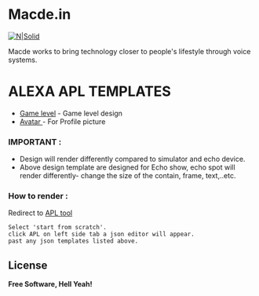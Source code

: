 # Macde.in

[![N|Solid](https://macdealexa.co.in/audio/Macde_Pic/macde_bg_white.png)](https://nodesource.com/products/nsolid)


Macde works to bring technology closer to people's lifestyle through voice systems.

# ALEXA APL TEMPLATES

* [Game level](https://breakdance.github.io/breakdance/) - Game level design
* [Avatar ](https://breakdance.github.io/breakdance/) - For Profile picture


### IMPORTANT :
 - Design will render differently compared to simulator and echo device.
 - Above design template are designed for Echo show, echo spot will render differently- change the size of the contain, frame, text,..etc. 




### How to render :

Redirect to [APL tool](https://developer.amazon.com/alexa/console/ask/displays/?)


```
Select 'start from scratch'.
click APL on left side tab a json editor will appear.
past any json templates listed above.
```


License
----
**Free Software, Hell Yeah!**

